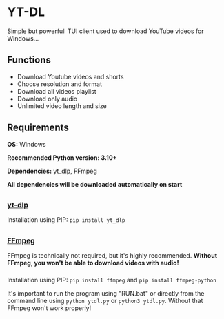 # YT-DL
Simple but powerfull TUI client used to download YouTube videos for Windows...

## Functions
- Download Youtube videos and shorts
- Choose resolution and format
- Download all videos playlist
- Download only audio
- Unlimited video length and size

## Requirements

**OS:** Windows

**Recommended Python version: 3.10+**

**Dependencies:** yt_dlp, FFmpeg

**All dependencies will be downloaded automatically on start**




##
### [**yt-dlp**](https://github.com/yt-dlp/yt-dlp)
Installation using PIP:
`pip install yt_dlp`


##
### [**FFmpeg**](https://ffmpeg.org/)
FFmpeg is technically not required, but it's highly recommended. **Without FFmpeg, you won't be able to download videos with audio!**
###
Installation using PIP:
`pip install ffmpeg` and
`pip install ffmpeg-python`

It's important to run the program using "RUN.bat" or directly from the command line using `python ytdl.py` or `python3 ytdl.py`. Without that FFmpeg won't work properly!
